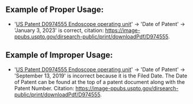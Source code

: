 ## Example of Proper Usage:
* '[US Patent D0974555 Endoscope operating unit](https://golden.com/wiki/US_Patent_D0974555_Endoscope_operating_unit-P48V3Y5/)' → 'Date of Patent' → 'January 3, 2023' is correct, citation: https://image-ppubs.uspto.gov/dirsearch-public/print/downloadPdf/D974555.

## Example of Improper Usage:
* '[US Patent D0974555 Endoscope operating unit](https://golden.com/wiki/US_Patent_D0974555_Endoscope_operating_unit-P48V3Y5/)' → 'Date of Patent' → 'September 13, 2019' is incorrect because it is the Filed Date.  The Date of Patent can be found at the top of a patent document along with the Patent Number. Citation: https://image-ppubs.uspto.gov/dirsearch-public/print/downloadPdf/D974555.
